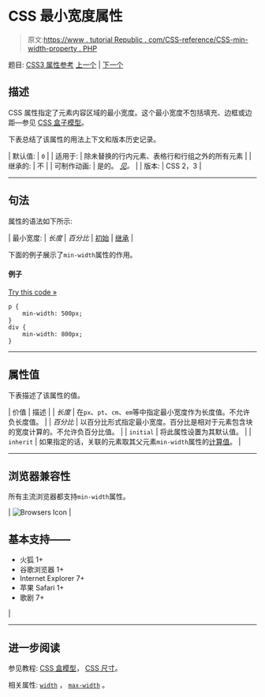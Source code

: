 # CSS 最小宽度属性

> 原文:[https://www . tutorial Republic . com/CSS-reference/CSS-min-width-property . PHP](https://www.tutorialrepublic.com/css-reference/css-min-width-property.php)

题目: [CSS3 属性参考](css3-properties.php) [上一个](css-min-height-property.php) | [下一个](css3-opacity-property.php)

## 描述

CSS 属性指定了元素内容区域的最小宽度。这个最小宽度不包括填充、边框或边距—参见 [CSS 盒子模型](../css-tutorial/css-box-model.php)。

下表总结了该属性的用法上下文和版本历史记录。

| 默认值: | `0` |
| 适用于: | 除未替换的行内元素、表格行和行组之外的所有元素 |
| 继承的: | 不 |
| 可制作动画: | 是的。 [*见*](css-animatable-properties.php)*。* |
| 版本: | CSS 2，3 |

* * *

## 句法

属性的语法如下所示:

| 最小宽度: | *长度* &#124; *百分比* &#124; [初始](../definitions.php#initial) &#124; [继承](../definitions.php#inherit) |

下面的例子展示了`min-width`属性的作用。

#### 例子

[Try this code »](../codelab.php?topic=css&file=min-width-property "Try this code using online Editor")

```
p {
    min-width: 500px;
}
div {
    min-width: 800px;
} 
```

* * *

## 属性值

下表描述了该属性的值。

| 价值 | 描述 |
| *长度* | 在`px`、`pt`、`cm`、`em`等中指定最小宽度作为长度值。不允许负长度值。 |
| *百分比* | 以百分比形式指定最小宽度。百分比是相对于元素包含块的宽度计算的。不允许负百分比值。 |
| `initial` | 将此属性设置为其默认值。 |
| `inherit` | 如果指定的话，关联的元素取其父元素`min-width`属性的[计算值](../definitions.php#computed-value)。 |

* * *

## 浏览器兼容性

所有主流浏览器都支持`min-width`属性。

| ![Browsers Icon](../Images/e9331123c77668c1832e541c2fca1002.png) | 

## 基本支持——

*   火狐 1+
*   谷歌浏览器 1+
*   Internet Explorer 7+
*   苹果 Safari 1+
*   歌剧 7+

 |

* * *

## 进一步阅读

参见教程: [CSS 盒模型](../css-tutorial/css-box-model.php)， [CSS 尺寸](../css-tutorial/css-dimension.php)。

相关属性: [`width`](css-width-property.php) ， [`max-width`](css-max-width-property.php) 。